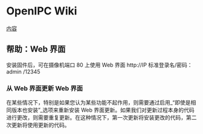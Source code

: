 # OpenIPC Wiki 
[内容](../README.md)

帮助：Web 界面 
--------------------- 
安装固件后，可在摄像机端口 80 上使用 Web 界面 http://IP 
标准登录名/密码：admin /12345

### 从 Web 界面更新 Web 界面

在某些情况下，特别是如果您认为某些功能不起作用，则需要通过启用_“即使是相同版本也安装”_选项来重新安装 Web 界面更新。如果我们对更新过程本身的代码进行更改，则需要重复更新。在这种情况下，第一次更新将安装更改的代码，第二次更新将使用更新的代码。

